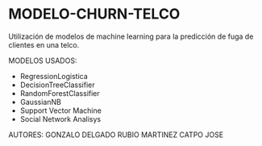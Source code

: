 # MODELO-CHURN-TELCO
Utilización de modelos de machine learning para la predicción de fuga de clientes en una telco.

MODELOS USADOS:
- RegressionLogistica
- DecisionTreeClassifier
- RandomForestClassifier
- GaussianNB
- Support Vector Machine
- Social Network Analisys


AUTORES:
GONZALO DELGADO RUBIO
MARTINEZ CATPO JOSE
